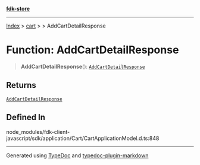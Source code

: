 [**fdk-store**](../../../README.md)
***

[Index](../../../API.md) > [cart](../../README.md) > [<internal>](../README.md) > AddCartDetailResponse

# Function: AddCartDetailResponse

> **AddCartDetailResponse**(): [`AddCartDetailResponse`](../type-aliases/type-alias.AddCartDetailResponse.md)

## Returns

[`AddCartDetailResponse`](../type-aliases/type-alias.AddCartDetailResponse.md)

## Defined In

node\_modules/fdk-client-javascript/sdk/application/Cart/CartApplicationModel.d.ts:848

***
Generated using [TypeDoc](https://typedoc.org/) and [typedoc-plugin-markdown](https://www.npmjs.com/package/typedoc-plugin-markdown)
